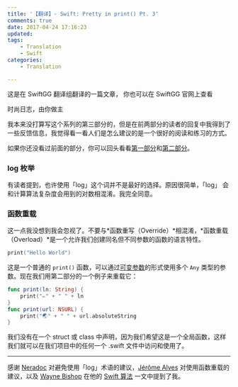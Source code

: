 ```yaml
---
title: '【翻译】- Swift: Pretty in print() Pt. 3'
comments: true
date: 2017-04-24 17:16:23
updated:
tags:
	- Translation
	- Swift
categories:
	- Translation

---
```


这是在 SwiftGG 翻译组翻译的一篇文章， 你也可以在 SwiftGG 官网上查看

<!-- more -->
时尚日志，由你做主

我本来没打算写这个系列的第三部分的，但是在前两部分的读者的回复中我得到了一些反馈信息，我觉得看一看人们是怎么建议的是一个很好的阅读和练习的方式。

如果你还没看过前面的部分，你可以回头看看[第一部分](http://swift.gg/2016/08/03/swift-prettify-your-print-statements-pt-1/)和[第二部分](http://swift.gg/2016/08/23/swift-pretty-in-print-pt-2/)。


### log 枚举

有读者提到，也许使用「log」这个词并不是最好的选择。原因很简单，「log」 会和计算算法复杂度会用到的对数相混淆。我完全同意。

### 函数重载

这一点我没想到我会忽视了。不要与*函数重写（Override）*相混淆，*函数重载（Overload）*是一个允许我们创建同名但不同参数的函数的语言特性。

```swift
print("Hello World")
```

这是一个普通的 `print()` 函数，可以通过[可变参数](https://developer.apple.com/library/ios/documentation/Swift/Conceptual/Swift_Programming_Language/Functions.html#//apple_ref/doc/uid/TP40014097-CH10-ID158)的形式使用多个 `Any` 类型的参数。现在我们用第二部分的一个例子来重载它：

```swift
func print(ln: String) {
    print("✏️" + " " + ln
}
func print(url: NSURL) {
    print("🌏" + " " + url.absoluteString
}
```

我们没有在一个 struct 或 class 中声明，因为我们希望这是一个全局函数，这样我们就可以在我们项目中的任何一个 .swift 文件中访问和使用了。

---

感谢 [Neradoc](https://medium.com/u/5019d2d3b0ad) 对避免使用「log」术语的建议，[Jérôme Alves](https://medium.com/u/953da4a7dd9e) 对使用函数重载的建议，以及 [Wayne Bishop](https://medium.com/u/a3ef8a71c02c) 在他的 [Swift 算法](http://swiftalgorithms.curated.co/) 一文中提到了我。